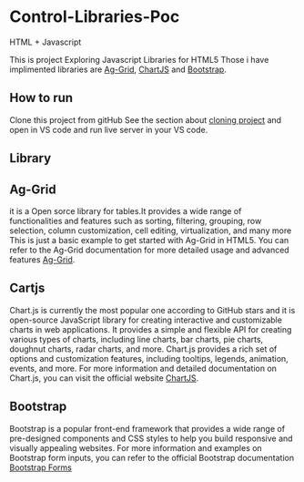 # Control-Libraries-Poc
HTML + Javascript 

This is project Exploring Javascript Libraries for HTML5 Those i have implimented libraries are [Ag-Grid](https://www.ag-grid.com/), [ChartJS](https://www.chartjs.org/) and [Bootstrap](https://getbootstrap.com/).


## How to run
Clone this project from gitHub  See the section about [cloning project](https://docs.github.com/en/repositories/creating-and-managing-repositories/cloning-a-repository)
and open in VS code and run live server in your VS code.

## Library 
## Ag-Grid 
it is a Open sorce library for tables.It provides a wide range of functionalities and features such as sorting, filtering, grouping, row selection, column customization, cell editing, virtualization, and many more This is just a basic example to get started with Ag-Grid in HTML5. 
You can refer to the Ag-Grid documentation for more detailed usage and advanced features [Ag-Grid](https://www.ag-grid.com/).

## Cartjs 
Chart.js is currently the most popular one according to GitHub stars and it is  open-source JavaScript library for creating interactive and customizable charts in web applications. 
It provides a simple and flexible API for creating various types of charts, including line charts, bar charts, pie charts, doughnut charts, radar charts, and more. Chart.js provides a rich set of options and customization features, including tooltips, legends, animation, events, and more.
For more information and detailed documentation on Chart.js, you can visit the official website [ChartJS](https://www.chartjs.org/).

## Bootstrap
Bootstrap is a popular front-end framework that provides a wide range of pre-designed components and CSS styles to help you build responsive and visually appealing websites. For more information and examples on Bootstrap form inputs, you can refer to the official Bootstrap documentation [Bootstrap Forms](https://getbootstrap.com/docs/5.1/forms/overview/)


